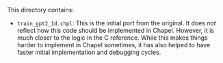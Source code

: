 This directory contains:

- `train_gpt2_1d.chpl`: This is the initial port from the original. It does
  _not_ reflect how this code should be implemented in Chapel. However, it is
  much closer to the logic in the C reference. While this makes things harder to
  implement in Chapel sometimes, it has also helped to have faster initial
  implementation and debugging cycles.
